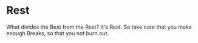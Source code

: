 # Rest

What divides the Best from the Rest?
It's Rest.
So take care that you make enough Breaks, so that you not burn out.
